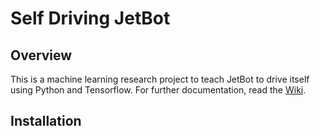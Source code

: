 # Self Driving JetBot
## Overview
This is a machine learning research project to teach JetBot to drive itself using Python and Tensorflow.
For further documentation, read the [Wiki](https://github.com/matthewdargan/Self-Driving-JetBot/wiki).

## Installation
